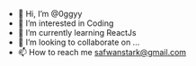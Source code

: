 - 👋 Hi, I’m @0ggyy
- 👀 I’m interested in Coding
- 🌱 I’m currently learning ReactJs
- 💞️ I’m looking to collaborate on ...
- 📫 How to reach me safwanstark@gmail.com

<!---
0ggyy/0ggyy is a ✨ special ✨ repository because its `README.md` (this file) appears on your GitHub profile.
You can click the Preview link to take a look at your changes.
--->
